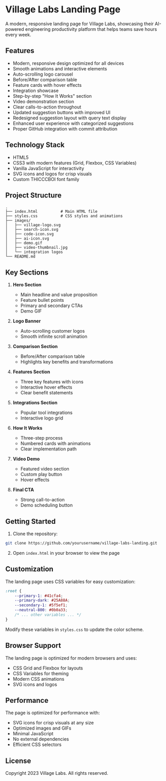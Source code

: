 # Village Labs Landing Page

A modern, responsive landing page for Village Labs, showcasing their AI-powered engineering productivity platform that helps teams save hours every week.

## Features

- Modern, responsive design optimized for all devices
- Smooth animations and interactive elements
- Auto-scrolling logo carousel
- Before/After comparison table
- Feature cards with hover effects
- Integration showcase
- Step-by-step "How It Works" section
- Video demonstration section
- Clear calls-to-action throughout
- Updated suggestion buttons with improved UI
- Redesigned suggestion layout with query text display
- Enhanced user experience with categorized suggestions
- Proper GitHub integration with commit attribution

## Technology Stack

- HTML5
- CSS3 with modern features (Grid, Flexbox, CSS Variables)
- Vanilla JavaScript for interactivity
- SVG icons and logos for crisp visuals
- Custom THICCCBOI font family

## Project Structure

```
.
├── index.html          # Main HTML file
├── styles.css          # CSS styles and animations
├── images/            
│   ├── village-logo.svg
│   ├── search-icon.svg
│   ├── code-icon.svg
│   ├── ai-icon.svg
│   ├── demo.gif
│   ├── video-thumbnail.jpg
│   └── integration logos
└── README.md
```

## Key Sections

1. **Hero Section**
   - Main headline and value proposition
   - Feature bullet points
   - Primary and secondary CTAs
   - Demo GIF

2. **Logo Banner**
   - Auto-scrolling customer logos
   - Smooth infinite scroll animation

3. **Comparison Section**
   - Before/After comparison table
   - Highlights key benefits and transformations

4. **Features Section**
   - Three key features with icons
   - Interactive hover effects
   - Clear benefit statements

5. **Integrations Section**
   - Popular tool integrations
   - Interactive logo grid

6. **How It Works**
   - Three-step process
   - Numbered cards with animations
   - Clear implementation path

7. **Video Demo**
   - Featured video section
   - Custom play button
   - Hover effects

8. **Final CTA**
   - Strong call-to-action
   - Demo scheduling button

## Getting Started

1. Clone the repository:
```bash
git clone https://github.com/yourusername/village-labs-landing.git
```

2. Open `index.html` in your browser to view the page

## Customization

The landing page uses CSS variables for easy customization:

```css
:root {
    --primary-1: #41cfa4;
    --primary-dark: #25A88A;
    --secondary-1: #5f5ef1;
    --neutral-800: #0b0a33;
    /* ... other variables ... */
}
```

Modify these variables in `styles.css` to update the color scheme.

## Browser Support

The landing page is optimized for modern browsers and uses:
- CSS Grid and Flexbox for layouts
- CSS Variables for theming
- Modern CSS animations
- SVG icons and logos

## Performance

The page is optimized for performance with:
- SVG icons for crisp visuals at any size
- Optimized images and GIFs
- Minimal JavaScript
- No external dependencies
- Efficient CSS selectors

## License

Copyright 2023 Village Labs. All rights reserved.
